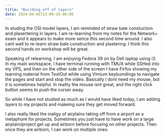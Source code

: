 ```yaml
---
title: "Building off of layers"
date: 2024-04-01T22:09:15-06:00
---
```


In studing the OSI model layers, I am reminded of straw bale constuction and plasertering in layers. I am re-learning from my notes for the Network+ exam and it appears to make more sence this second time around. I also cant wait to re-learn straw bale construction and plastering. I think this second hands on workshop will be great. 

Speaking of relearning, I am enjoying Fedora 39 on by Dell laptop using i3. In my main workspace, I have terminal running with TMUX while SSHed into my VPS, and then on the other side of the screen I have Firfox showing my learning material from TestOut while using Vimium keybuindings to navigate the pages and start and stop the video. Basically I dont need my mouse, but it is sometimes helpful. In reality the mouse isnt great, and the right click button seems to push the curser away. 

So while I have not studied as much as I would have liked today, I am adding layers to my projects and makeing sure they get moved forward. 

I also really liked the inaligy of airplains taking off from a airport as a metaphore for projects. Sometimes you just have to have work on a large airplain/project get up and airborn before focusing on other projects. Then once they are airborn, I can work on multiple ones. 
